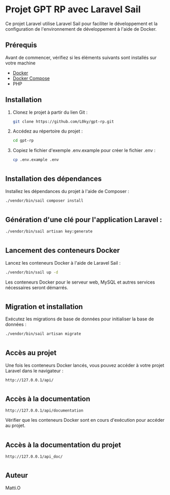 # Projet GPT RP avec Laravel Sail

Ce projet Laravel utilise Laravel Sail pour faciliter le développement et la configuration de l'environnement de développement à l'aide de Docker.

## Prérequis

Avant de commencer, vérifiez si les éléments suivants sont installés sur votre machine

-   [Docker](https://www.docker.com/)
-   [Docker Compose](https://docs.docker.com/compose/)
-   PHP

## Installation

1.  Clonez le projet à partir du lien Git :

    ```bash
    git clone https://github.com/L0ky/gpt-rp.git
    ```

2.  Accédez au répertoire du projet :

    ```bash
    cd gpt-rp
    ```

3.  Copiez le fichier d'exemple .env.example pour créer le fichier .env :

    ```bash
    cp .env.example .env
    ```

#

## Installation des dépendances

Installez les dépendances du projet à l'aide de Composer :

```bash
./vendor/bin/sail composer install
```

#

## Génération d'une clé pour l'application Laravel :

```bash
./vendor/bin/sail artisan key:generate
```

#

## Lancement des conteneurs Docker

Lancez les conteneurs Docker à l'aide de Laravel Sail :

```bash
./vendor/bin/sail up -d
```

Les conteneurs Docker pour le serveur web, MySQL et autres services nécessaires seront démarrés.

#

## Migration et installation

Exécutez les migrations de base de données pour initialiser la base de données :

```bash
./vendor/bin/sail artisan migrate
```

#

## Accès au projet

Une fois les conteneurs Docker lancés, vous pouvez accéder à votre projet Laravel dans le navigateur :

```arduino
http://127.0.0.1/api/
```

#

## Accès à la documentation

```arduino
http://127.0.0.1/api/documentation
```

Vérifier que les conteneurs Docker sont en cours d'exécution pour accéder au projet.

#

## Accès à la documentation du projet

```arduino
http://127.0.0.1/api_doc/
```

#

## Auteur

Matti.O

